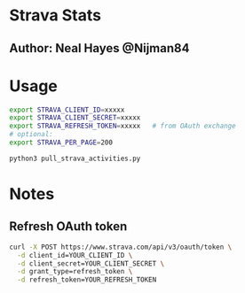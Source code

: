 # Strava Stats
## Author: Neal Hayes @Nijman84


# Usage
```sh
export STRAVA_CLIENT_ID=xxxxx
export STRAVA_CLIENT_SECRET=xxxxx
export STRAVA_REFRESH_TOKEN=xxxxx   # from OAuth exchange
# optional:
export STRAVA_PER_PAGE=200

python3 pull_strava_activities.py
```






# Notes

## Refresh OAuth token
```sh
curl -X POST https://www.strava.com/api/v3/oauth/token \
  -d client_id=YOUR_CLIENT_ID \
  -d client_secret=YOUR_CLIENT_SECRET \
  -d grant_type=refresh_token \
  -d refresh_token=YOUR_REFRESH_TOKEN
```
